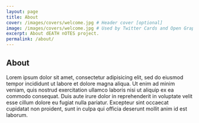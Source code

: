 ```yaml
---
layout: page
title: About
cover: /images/covers/welcome.jpg # Header cover [optional]
image: /images/covers/welcome.jpg # Used by Twitter Cards and Open Graph [optional]
excerpt: About dEATH nOTES project.
permalink: /about/
---
```


## About

Lorem ipsum dolor sit amet, consectetur adipisicing elit, sed do eiusmod
tempor incididunt ut labore et dolore magna aliqua. Ut enim ad minim veniam,
quis nostrud exercitation ullamco laboris nisi ut aliquip ex ea commodo
consequat. Duis aute irure dolor in reprehenderit in voluptate velit esse
cillum dolore eu fugiat nulla pariatur. Excepteur sint occaecat cupidatat non
proident, sunt in culpa qui officia deserunt mollit anim id est laborum.